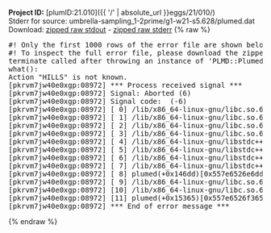 **Project ID:** [plumID:21.010]({{ '/' | absolute_url }}eggs/21/010/)  
Stderr for source:  umbrella-sampling_1-2prime/g1-w21-s5.628/plumed.dat   
Download: [zipped raw stdout](plumed.dat.plumed.stdout.txt.zip) - [zipped raw stderr](plumed.dat.plumed.stderr.txt.zip) 
{% raw %}
<pre>
#! Only the first 1000 rows of the error file are shown below
#! To inspect the full error file, please download the zipped raw stderr file above
terminate called after throwing an instance of 'PLMD::Plumed::Exception'
what():
Action "HILLS" is not known.
[pkrvm7jw40e0xgp:08972] *** Process received signal ***
[pkrvm7jw40e0xgp:08972] Signal: Aborted (6)
[pkrvm7jw40e0xgp:08972] Signal code:  (-6)
[pkrvm7jw40e0xgp:08972] [ 0] /lib/x86_64-linux-gnu/libc.so.6(+0x45330)[0x7f0d89645330]
[pkrvm7jw40e0xgp:08972] [ 1] /lib/x86_64-linux-gnu/libc.so.6(pthread_kill+0x11c)[0x7f0d8969eb2c]
[pkrvm7jw40e0xgp:08972] [ 2] /lib/x86_64-linux-gnu/libc.so.6(gsignal+0x1e)[0x7f0d8964527e]
[pkrvm7jw40e0xgp:08972] [ 3] /lib/x86_64-linux-gnu/libc.so.6(abort+0xdf)[0x7f0d896288ff]
[pkrvm7jw40e0xgp:08972] [ 4] /lib/x86_64-linux-gnu/libstdc++.so.6(+0xa5ff5)[0x7f0d89aa5ff5]
[pkrvm7jw40e0xgp:08972] [ 5] /lib/x86_64-linux-gnu/libstdc++.so.6(+0xbb0da)[0x7f0d89abb0da]
[pkrvm7jw40e0xgp:08972] [ 6] /lib/x86_64-linux-gnu/libstdc++.so.6(_ZSt10unexpectedv+0x0)[0x7f0d89aa5a55]
[pkrvm7jw40e0xgp:08972] [ 7] /lib/x86_64-linux-gnu/libstdc++.so.6(+0xa5a6f)[0x7f0d89aa5a6f]
[pkrvm7jw40e0xgp:08972] [ 8] plumed(+0x146dd)[0x557e6526e6dd]
[pkrvm7jw40e0xgp:08972] [ 9] /lib/x86_64-linux-gnu/libc.so.6(+0x2a1ca)[0x7f0d8962a1ca]
[pkrvm7jw40e0xgp:08972] [10] /lib/x86_64-linux-gnu/libc.so.6(__libc_start_main+0x8b)[0x7f0d8962a28b]
[pkrvm7jw40e0xgp:08972] [11] plumed(+0x15365)[0x557e6526f365]
[pkrvm7jw40e0xgp:08972] *** End of error message ***
</pre>
{% endraw %}
